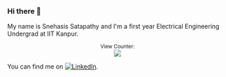 ### Hi there 👋
<!-- 
**FirySnehasis** is a ✨ _special_ ✨ repository because its `README.md` (this file) appears on your GitHub profile.

- 🔭 I’m currently working on two mathematics and finance related projects offered by IIT Kanpur Clubs.
- 🌱 I’m currently learning Stock
- 👯 I’m looking to collaborate on ...
- 🤔 I’m looking for help with ...
- 💬 Ask me about ...
- 📫 How to reach me: ...
- 😄 Pronouns: ...
- ⚡ Fun fact: ...
-->

My name is Snehasis Satapathy and I'm a first year Electrical Engineering Undergrad at IIT Kanpur.

<p align="center">
<small>View Counter:</small><br>
<img src="https://profile-counter.glitch.me/FirySnehasis/count.svg" /> 
</p>
<!-- Actual text -->

You can find me on [![LinkedIn][2.2]][2].

<!-- Icons -->

[1.2]: http://i.imgur.com/wWzX9uB.png (twitter icon without padding)
[2.2]: https://raw.githubusercontent.com/MartinHeinz/MartinHeinz/master/linkedin-3-16.png

<!-- Links to your social media accounts -->

[1]: https://twitter.com/FirySnehasis
[2]: https://www.linkedin.com/in/snehasis-satapathy-838557228/
